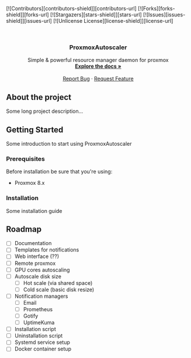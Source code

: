 [![Contributors][contributors-shield]][contributors-url]
[![Forks][forks-shield]][forks-url]
[![Stargazers][stars-shield]][stars-url]
[![Issues][issues-shield]][issues-url]
[![Unlicense License][license-shield]][license-url]

<br />
<div align="center">

[//]: # (  <a href="https://github.com/YFrite/ProxmoxAutoscaler">)

[//]: # (    <img src="images/logo.png" alt="Logo" width="80" height="80">)

[//]: # (  </a>)

  <h3 align="center">ProxmoxAutoscaler</h3>

  <p align="center">
    Simple & powerful resource manager daemon for proxmox
    <br />
    <a href="https://github.com/YFrite/ProxmoxAutoscaler"><strong>Explore the docs »</strong></a>
    <br />
    <br />
    <a href="https://github.com/YFrite/ProxmoxAutoscaler/issues/new?labels=bug&template=bug-report---.md">Report Bug</a>
    &middot;
    <a href="https://github.com/YFrite/ProxmoxAutoscaler/issues/new?labels=enhancement&template=feature-request---.md">Request Feature</a>
  </p>
</div>



## About the project

Some long project description...



## Getting Started

Some introduction to start using ProxmoxAutoscaler


### Prerequisites

Before installation be sure that you're using:

* Proxmox 8.x


### Installation
Some installation guide



## Roadmap

- [ ] Documentation
- [ ] Templates for notifications
- [ ] Web interface (??) 
- [ ] Remote proxmox 
- [ ] GPU cores autoscaling
- [ ] Autoscale disk size 
  - [ ] Hot scale (via shared space)
  - [ ] Cold scale (basic disk resize)
- [ ] Notification managers
    - [ ] Email
    - [ ] Prometheus
    - [ ] Gotify
    - [ ] UptimeKuma
- [ ] Installation script
- [ ] Uninstallation script
- [ ] Systemd service setup
- [ ] Docker container setup
